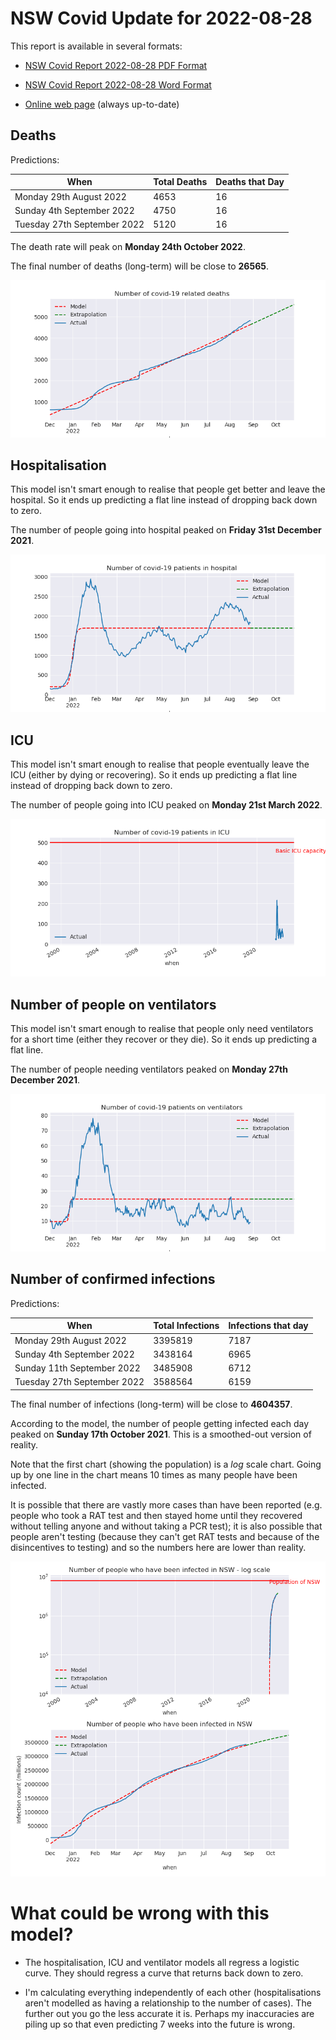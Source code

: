 # NSW Covid Update for 2022-08-28

This report is available in several formats:

- [NSW Covid Report 2022-08-28 PDF Format](https://github.com/solresol/yet-another-pandemic-prediction/raw/main/output/2022-08-28/nsw-covid-report-2022-08-28.pdf)

- [NSW Covid Report 2022-08-28 Word Format](https://github.com/solresol/yet-another-pandemic-prediction/raw/main/output/2022-08-28/nsw-covid-report-2022-08-28.docx)

- [Online web page](https://github.com/solresol/yet-another-pandemic-prediction/tree/main/output/README.md) (always up-to-date)

## Deaths

Predictions:

| When | Total Deaths | Deaths that Day |
| ---- | ------------ | --------------- |
| Monday 29th August 2022 | 4653 | 16 |
| Sunday 4th September 2022 | 4750 | 16 |
| Tuesday 27th September 2022 | 5120 | 16 |

The death rate will peak on **Monday 24th October 2022**.

The final number of deaths (long-term) will
be close to **26565**.

![](2022-08-28/deaths.png)



## Hospitalisation

This model isn't smart enough to realise that people get better and leave the hospital.
So it ends up predicting a flat line instead of dropping back down to zero.

The number of people going into hospital peaked on **Friday 31st December 2021**.

![](2022-08-28/hospitalisation.png)

## ICU

This model isn't smart enough to realise that people eventually leave the ICU
(either by dying or recovering).
So it ends up predicting a flat line instead of dropping back down to zero.

The number of people going into ICU peaked on **Monday 21st March 2022**.

![](2022-08-28/icu.png)

## Number of people on ventilators

This model isn't smart enough to realise that people only need ventilators for
a short time (either they recover or they die). So it ends up predicting a flat line.

The number of people needing ventilators peaked on **Monday 27th December 2021**.

![](2022-08-28/ventilators.png)

## Number of confirmed infections

Predictions:

| When | Total Infections | Infections that day |
| ---- | ------------ | --------------- |
| Monday 29th August 2022 | 3395819 | 7187 |
| Sunday 4th September 2022 | 3438164 | 6965 |
| Sunday 11th September 2022 | 3485908 | 6712 |
| Tuesday 27th September 2022 | 3588564 | 6159 |

The final number of infections (long-term) will
be close to **4604357**.


According to the model, the number of people getting infected each day peaked on **Sunday 17th October 2021**. This is a smoothed-out version of reality.

Note that the first chart (showing the population) is a *log* scale chart. Going up by one line in the chart means 10 times as many people have been infected. 

It is possible that there are vastly more cases than have been
reported (e.g. people who took a RAT test and then stayed home until
they recovered without telling anyone and without taking a PCR test);
it is also possible that people aren't testing (because they can't get
RAT tests and because of the disincentives to testing) and so the
numbers here are lower than reality.


![](2022-08-28/infection.png)



# What could be wrong with this model?

- The hospitalisation, ICU and ventilator models all regress a logistic curve. They
should regress a curve that returns back down to zero.

- I'm calculating everything independently of each other (hospitalisations aren't modelled as having a relationship to the number of cases). The further out you go the less accurate it is. Perhaps my inaccuracies are piling up so that even predicting 7 weeks into the future is wrong.


